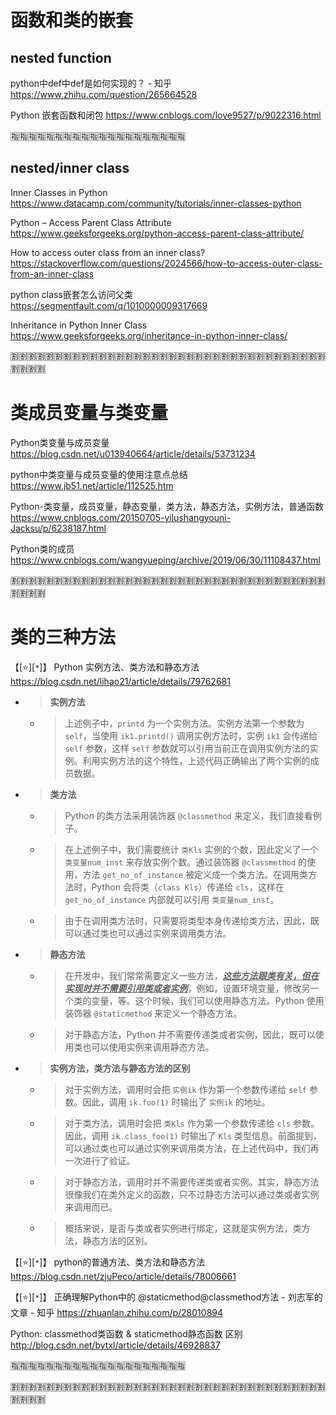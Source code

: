 
# 函数和类的嵌套

## nested function

python中def中def是如何实现的？ - 知乎 https://www.zhihu.com/question/265664528

Python 嵌套函数和闭包 https://www.cnblogs.com/love9527/p/9022316.html

:u6307::u6307::u6307::u6307::u6307::u6307::u6307::u6307::u6307::u6307::u6307::u6307::u6307::u6307::u6307::u6307::u6307::u6307::u6307::u6307:

## nested/inner class

Inner Classes in Python https://www.datacamp.com/community/tutorials/inner-classes-python

Python – Access Parent Class Attribute https://www.geeksforgeeks.org/python-access-parent-class-attribute/

How to access outer class from an inner class? https://stackoverflow.com/questions/2024566/how-to-access-outer-class-from-an-inner-class

python class嵌套怎么访问父类 https://segmentfault.com/q/1010000009317669

Inheritance in Python Inner Class https://www.geeksforgeeks.org/inheritance-in-python-inner-class/

:u5272::u5272::u5272::u5272::u5272::u5272::u5272::u5272::u5272::u5272::u5272::u5272::u5272::u5272::u5272::u5272::u5272::u5272::u5272::u5272::u5272::u5272::u5272::u5272::u5272::u5272::u5272::u5272::u5272::u5272::u5272::u5272::u5272::u5272::u5272::u5272::u5272::u5272::u5272::u5272:

# 类成员变量与类变量

Python类变量与成员变量 https://blog.csdn.net/u013940664/article/details/53731234

python中类变量与成员变量的使用注意点总结 https://www.jb51.net/article/112525.htm

Python-类变量，成员变量，静态变量，类方法，静态方法，实例方法，普通函数 https://www.cnblogs.com/20150705-yilushangyouni-Jacksu/p/6238187.html

Python类的成员 https://www.cnblogs.com/wangyueping/archive/2019/06/30/11108437.html

:u5272::u5272::u5272::u5272::u5272::u5272::u5272::u5272::u5272::u5272::u5272::u5272::u5272::u5272::u5272::u5272::u5272::u5272::u5272::u5272::u5272::u5272::u5272::u5272::u5272::u5272::u5272::u5272::u5272::u5272::u5272::u5272::u5272::u5272::u5272::u5272::u5272::u5272::u5272::u5272:

# 类的三种方法

【[:star:][`*`]】 Python 实例方法、类方法和静态方法 https://blog.csdn.net/lihao21/article/details/79762681
- > **实例方法**
  * > 上述例子中，`printd` 为一个实例方法。实例方法第一个参数为 `self`，当使用 `ik1.printd()` 调用实例方法时，实例 `ik1` 会传递给 `self` 参数，这样 `self` 参数就可以引用当前正在调用实例方法的实例。利用实例方法的这个特性，上述代码正确输出了两个实例的成员数据。
- > **类方法**
  * > Python 的类方法采用装饰器 `@classmethod` 来定义，我们直接看例子。
  * > 在上述例子中，我们需要统计 `类Kls` 实例的个数，因此定义了一个 `类变量num_inst` 来存放实例个数。通过装饰器 `@classmethod` 的使用，方法 `get_no_of_instance` 被定义成一个类方法。在调用类方法时，Python 会将类（`class Kls`）传递给 `cls`，这样在 `get_no_of_instance` 内部就可以引用 `类变量num_inst`。
  * > 由于在调用类方法时，只需要将类型本身传递给类方法，因此，既可以通过类也可以通过实例来调用类方法。
- > **静态方法**
  * > 在开发中，我们常常需要定义一些方法，***<ins>这些方法跟类有关，但在实现时并不需要引用类或者实例</ins>***，例如，设置环境变量，修改另一个类的变量，等。这个时候，我们可以使用静态方法。Python 使用装饰器 `@staticmethod` 来定义一个静态方法。
  * > 对于静态方法，Python 并不需要传递类或者实例，因此，既可以使用类也可以使用实例来调用静态方法。
- > **实例方法，类方法与静态方法的区别**
  * > 对于实例方法，调用时会把 `实例ik` 作为第一个参数传递给 `self` 参数。因此，调用 `ik.foo(1)` 时输出了 `实例ik` 的地址。
  * > 对于类方法，调用时会把 `类Kls` 作为第一个参数传递给 `cls` 参数。因此，调用 `ik.class_foo(1)` 时输出了 `Kls` 类型信息。前面提到，可以通过类也可以通过实例来调用类方法，在上述代码中，我们再一次进行了验证。
  * > 对于静态方法，调用时并不需要传递类或者实例。其实，静态方法很像我们在类外定义的函数，只不过静态方法可以通过类或者实例来调用而已。
  * > 概括来说，是否与类或者实例进行绑定，这就是实例方法，类方法，静态方法的区别。

【[:star:][`*`]】 python的普通方法、类方法和静态方法 https://blog.csdn.net/zjuPeco/article/details/78006661

【[:star:][`*`]】 正确理解Python中的 @staticmethod@classmethod方法 - 刘志军的文章 - 知乎 https://zhuanlan.zhihu.com/p/28010894

Python: classmethod类函数 & staticmethod静态函数 区别 http://blog.csdn.net/bytxl/article/details/46928837

:u6307::u6307::u6307::u6307::u6307::u6307::u6307::u6307::u6307::u6307::u6307::u6307::u6307::u6307::u6307::u6307::u6307::u6307::u6307::u6307:

:u5272::u5272::u5272::u5272::u5272::u5272::u5272::u5272::u5272::u5272::u5272::u5272::u5272::u5272::u5272::u5272::u5272::u5272::u5272::u5272::u5272::u5272::u5272::u5272::u5272::u5272::u5272::u5272::u5272::u5272::u5272::u5272::u5272::u5272::u5272::u5272::u5272::u5272::u5272::u5272:
